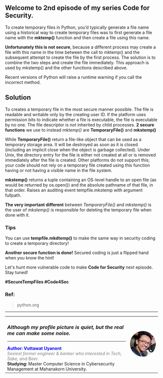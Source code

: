 ## Welcome to 2nd episode of my series **Code for Security**.  

To create temporary files in Python, you’d typically generate a file name using a historical way to create temporary files was to first generate a file name with the **mktemp()** function and then create a file using this name.  
  
**Unfortunately this is not secure**, because a different process may create a file with this name in the time between the call to mktemp() and the subsequent attempt to create the file by the first process. The solution is to combine the two steps and create the file immediately. This approach is used by mkstemp() and the other functions described above.  
  
Recent versions of Python will raise a runtime warning if you call the incorrect method.  
  
## Solution
To creates a temporary file in the most secure manner possible. The file is readable and writable only by the creating user ID. If the platform uses permission bits to indicate whether a file is executable, the file is executable by no one. The file descriptor is not inherited by child processes. **2 secure functions** we use to instead *mktemp()* are **TemporaryFile()** and **mkstemp()**
  
While **TemporaryFile()** return a file-like object that can be used as a temporary storage area. It will be destroyed as soon as it is closed (including an implicit close when the object is garbage collected). Under Unix, the directory entry for the file is either not created at all or is removed immediately after the file is created. Other platforms do not support this; your code should not rely on a temporary file created using this function having or not having a visible name in the file system.  
  
**mkstemp()** returns a tuple containing an OS-level handle to an open file (as would be returned by os.open()) and the absolute pathname of that file, in that order. Raises an auditing event tempfile.mkstemp with argument fullpath.  
  
**The very important different** between *TemporaryFile()* and *mkstemp()* is the user of *mkstemp()* is responsible for deleting the temporary file when done with it.  
  
### Tips  
You can use **tempfile.mkdtemp()** to make the same way in security coding to create a temporary directory!
  
**Another secure function is done!** Secured coding is just a flipped hand when you know the hint!

Let's hunt more vulnerable code to make **Code for Security** next episode. Stay tuned!  
  
**#SecureTempFiles #Code4Sec**  
  
### Ref:
> python.org  
  
______________________________
<table border="0">
 <tr>
   <td> <h3><i>Although my profile picture is quiet, but the real me can make some noise.</i></h3>
      <hr>
      <b><font color="Blue"> Author: Vuttawat Uyanont </font></b>  <br>
      <font color="grey"><i>Sexiest former engineer & banker who interested in Tech, Sake, and Beer.</i></font>  <br>
      <b>Studying:</b> Master Computer Science in Cybersecurity Management at Mahanakorn University.  <br> </td>  
   <td><img src="Author.png" width="150"/></td>  
 </tr>
</table>
  
